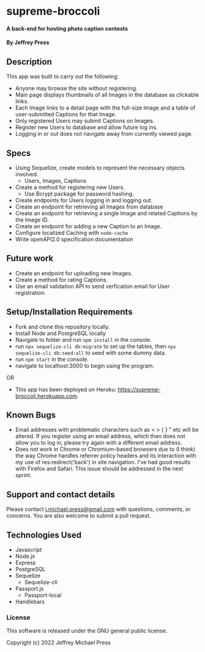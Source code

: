 # supreme-broccoli
#### A back-end for hosting photo caption contests
#### By Jeffrey Press

## Description
This app was built to carry out the following:
+ Anyone may browse the site without registering.
+ Main page displays thumbnails of all Images in the database as clickable links.
+ Each Image links to a detail page with the full-size Image and a table of user-submitted Captions for that Image.
+ Only registered Users may submit Captions on Images.
+ Register new Users to database and allow future log ins.
+ Logging in or out does not navigate away from currently viewed page.


## Specs
+ Using Sequelize, create models to represent the necessary objects involved.
    + Users, Images, Captions
+ Create a method for registering new Users.
    + Use Bcrypt package for password hashing.
+ Create endpoints for Users logging in and logging out.
+ Create an endpoint for retrieving all Images from database
+ Create an endpoint for retrieving a single Image and related Captions by the Image ID.
+ Create an endpoint for adding a new Caption to an Image.
+ Configure localized Caching with `node-cache`
+ Write openAPI2.0 specification documentation

## Future work
+ Create an endpoint for uploading new Images.
+ Create a method for rating Captions.
+ Use an email validation API to send verfication email for User registration.


## Setup/Installation Requirements
+ Fork and clone this repository locally.
+ Install Node and PostgreSQL locally
+ Navigate to folder and run `npm install` in the console.
+ run `npx sequelize-cli db:migrate` to set up the tables, then `npx sequelize-cli db:seed:all` to seed with some dummy data.
+ run `npm start` in the console.
+ navigate to localhost:3000 to begin using the program.

OR

+ This app has been deployed on Heroku: <https://supreme-broccoli.herokuapp.com>.

## Known Bugs
+ Email addresses with problematic characters such as < > { } " etc will be altered. If you register using an email address, which then does not allow you to log in, please try again with a different email address.
+ Does not work in Chrome or Chromium-based browsers due to (I think) the way Chrome handles referrer policy headers and its interaction with my use of res.redirect('back') in site navigation. I've had good results with Firefox and Safari. This issue should be addressed in the next sprint.

## Support and contact details
Please contact j.michael.press@gmail.com with questions, comments, or concerns. You are also welcome to submit a pull request.

## Technologies Used
+ Javascript
+ Node.js
+ Express
+ PostgreSQL
+ Sequelize
    + Sequelize-cli
+ Passport.js
    + Passport-local
+ Handlebars

### License
This software is released under the GNU general public license.

Copyright (c) 2022 Jeffrey Michael Press